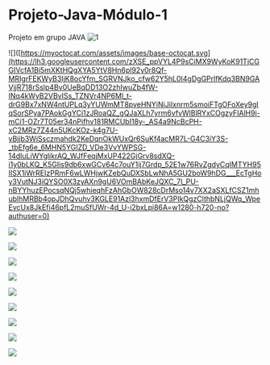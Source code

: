 # Projeto-Java-Módulo-1
Projeto em grupo JAVA 
![1](https://lh3.googleusercontent.com/xBuKSCY_Gp2glEwNDpBV_sqJf2j4Y3q04wJRr1cf6EfrKBNGnyGhQnGdN-MrT2SQwoNw6fEjcVycUXdKVWO3dJyBCK6oO9nWkxhmrPSQv62Ap2u78BSJSJAxCMQ5SxFmvUOJ_ETGyR5eAdbo6FmW6j7WDlt1mEE82Zgr40i4qKWol1CCv-4C3h3ctNo92kdbJKGUO2CLNjLwdrFgGcnltpt_dlPBoDznSHqyNzVtcmEUSWkMQ71HvqI9V_3Jb7WP8r347MJyyD-Z1bIiQ0rO7nXlj2SC7sC2WSsfLHQrG0xDkNUGfJZh5FzpxAM_CamLQrQfHMSSo5TGJpBqgyyWguFZPTDQoPpOzG9UM4EV2Ft6EJDDQpI6eQUiQcUxnrATa9WGaTPPYsTuSyzE6S1apR6cN0V-iPj-0AVP7JmkPvZDPE6_dFTHVs-nece4IigBGtBiVU7Ntnr0akVd5tTLEA-6jpuSVoYz85Bdo8c7AI84RiHqR1kypvtto8-vHi7QdE2hXEexVSI3KufJLnDD7O_yM8_enmjwhjPZIqNeumnZ9AUK354nC_Mau3gVRXp1IORCBUHwtFaWploVRZkzu9fl0e3ysYY_0qQDKq16LMiY9QtGrNrjQqJE9idmTpEO3HCmHeYRxth2HW92hxYBhAUEzvja9EAVk_K8muKmg_6fSOrXOikPwGqfQnsxgMFx0zTXSzjCzIxEV3-1uWxdDpcLztQbARk__Y2wPFpbXHjazXhXuOvtp1ojcl1AFcpgCIvEBs1RzH-Taow-PnJLDV0rK3tY1YXv8caUzHC7kN5_BwH6N62ehOe_jFMAIrRxOrtOhQ=w1280-h720-no?authuser=0)


![]([https://myoctocat.com/assets/images/base-octocat.svg](https://lh3.googleusercontent.com/zXSE_ppVYL4P9sCiMX9WyKoK91TjCGGIVcfA1Bi5mXKtHQgXYA5YtV8Hn6pl92y0r8Qf-MRIgrFEKWyB3IjK8ocYfm_SGRVNJko_cfw62Y5hL0I4gDgGPrlfKdq3BN9GAVjjR718rSslp4Bv0UeBqDD13O2zhIwuZb4fW-INq4kWyB2VBvISs_TZNVr4NP6Ml_t-drG9Bx7xNW4ntUPLq3yYUWmMT8pveHNYjNjJiIxnrm5smoiFTgOFoXey9gIqSorSPya7PAokGgYCi1zJRoaQZ_gQJaXLh7yrm6vfvWlBlRYxCOgzyFIAlH9i-mCi1-OZr7T05er34nPifhv181RMCUbI18y-_AS4a9NcBcPH-xC2MRz7Z44n5UKcKOz-k4g7U-yBjjb3WiSsczmahdk2KeDqnOkWUxQr6SuKf4acMR7L-G4C3iY3S-_tbEfg6e_6MHN5YGIZD_VDe3VvYWPSG-14dIuLiWYglikrAQ_WJfFeqjMxUP422GjGrv8sdXQ-i1y0bLKQ_K5GIis9db6xwGCv64c7ouY1ij7Grdp_52E1w76RvZgdyCqIMTYH95IISX1iWrREIzPRmF6wLWHjwKZebQuDXSbLwNhA5GU2boW9hDG___EcTgHoy3VutNJ3iQYSO0X3zyAXn9gU6VOmBAbKeJQXC_7I_PU-nBYYhuzEPocsqNQj5whieqhFzAhGbOW828cDrMso14v7XX2aSXLfCSZ1mhublhMRBb4opJDhQvuhv3KGLE91Azl3hxmDfErV3PIkQgzClthbNLjQWq_WpeEvcUx8JkEfi46pfL2muSfUWr-4d_U-i2bxLpi86A=w1280-h720-no?authuser=0)

![](https://lh3.googleusercontent.com/6niQmJx4sMyzteqYLGlKVdanHN6KdL6XIYdifiwPCzBXZkGSaarwF13YAuizXgZn1mjmz6yl_yXiNi7cpHbgZh7gevroQd_w4XwQGxUdUswqwPZbXZhig0W6O2bGvbEPWwrec9ajJ67RrOJrOyFjAg2NG0IlG4zykAxobaA1C2Gma40GrVuV4ITb3Bp9_DnyjGIZ5wz003HV3bGLA-ygJpUEPevXz12CdHySPlP316IRuVV5V2Pfl-fEOuzHQPJo3Z7gfO-m2ff63vfDcVIvE2PUhzgUgxVVjsIiGuApVw28SW0C-d_jziQRKTj3xVtyqIamjk0Rc--QtmVMOIwY5jXz7j39fzFAS4_3Nz9nWIMJd17WNTTjSmkVWy9yscFkVW7uBRFI0m5jzeQ6wgaWBIoNCTd0Lm4fThsIwv-VLzpUyhfCwSF4aV-0zsrQ3f1BgPV-wiy42qvBKswriVZfnspweJEPiU2JvdF8mbfTCIaen3tQxDLBshkoeQxoA7RohXiskbdc3yidcnNqTtX0AGnd6VT5gkEdHG28zBnFMlwoMWWHDXUaJFUJ-7FkpypbmrBY6T8aZcBv6CTnhcuu01uQJCrvNcKd7VOMe0wWR4VM21EG-aM2-uOQOm51OeiXlQxvWsl36Tllo3Bj2DNLKZtl65MwxO8Uf_JwAQiU1hoOnIiOhG1ORcoLNHISBZQNisj9jijmTkMPHFYEgbnSRH-lStLcFKiE6VE1h7cTTZP3kUKipJiAcYaU956a6pUB47tiNpgfH5LjRijfIy8hOqmaqz6ZJNpGxgvAkGp0X8IB5xmNYlxC1GW62o5gjyYG44tMNA=w1280-h720-no?authuser=0)

![](https://lh3.googleusercontent.com/IPDxydQePKFCu05LoSCHr7Jot_mxvsdTsIIxiesbNx-Z3wDigAHkwRkp_eYLsayfQba3VtyNqPvJbt8rMqpoWMA8c_6-JWdRCmRvjdjOiVuS7sUrTRAYgduDa8uHL9Oh9WX_NeecT2c0ZHFaYxXf3E-aOL6jNU3LWUqMsAragQkUaLafbFXZIwra2COTXL8FdeKpy_IF2hPYAR0bvqxrgAmYMMR2gq9-agOBhtFW7PaaPuAZJrlYNb4LDq1UyYZZQ0Sia38aLWquMXuRiZjz3QsqSlHObw4b3vztOdulOeCqQtVRgiD93MzDHC099bhdaHfxRa1WP7g-1Ny-SQKR-YD15zs_RgEwDyNA34KpSyn9dPqRaXqRxzanuOKttZmF2oLjswFGa0hNZbKD5h8vJNs8qaweiiE_L786jTiVYO5uAfy5glphLrbvcWlZhv4tcpyUhF_IQPnCnQ7cqlRShvmWjyuG_72MRp8C0rY_NlBO7EEJfuWyiHRbxq7ZsqDSzxlDTISxyGOMI4lt-p3BlPwKxyH2g_5hgLTgid-2J6d-SoYRDpxn_XXex9Q5kaTveSdr-Fbby89EU9_Va7VH7GDUgH61nMCQLeiUV6tTIBdgpvXpmfFJV3vwqnYLnFxNA0_ukqKhvK5GJ4xoU7f7fVWhkHlgQs0xRk9DZMp0zRW2v1437gdJAuHTKrgQjDDSaJ3Uuwn6-VlfgaaYRJL5grU2eVDg9CRnYmH6yrEw-ucgFQ0XkRmZ3Mf_tUZmhrgeNSe2UgT9rLI1aOLuPWABH1mwkZKWoZtaRU2z8jYlKEZSIA4Xr2ZNai3WQ3rvn8k3j2kQMw=w1280-h720-no?authuser=0)

![](https://lh3.googleusercontent.com/sm1sHO2wr_WW1pl6Ty-yKOkU1gEQI00kP94ePfZmWqGk4kreXpKMNBUQjAWd3YjEB4GrEcIzCfg6kcXpIQJezb-D3p__889FLchqzDrgFIgc9-yLveWxL-BiMl_6IqDiHmDFcE7ExzgUAMw0MrkMbU2ht6xl_b1fiyopBmFKY8aC9NgvTqMI3PlBDZqvnOTCUHbHw00dCoMpUelqSVa4NRrry4UM_6wfb-DwQ8BieblCESx-AFh_iOSZp_mCfL4R741EtBItoNM16b1z-k4d8tv404GXYAAMIU9ijKZ5dmS32zVqC_TW2gVLfdD-USXiL2DarkRKqQuHVa4aalaPGrBns3OaPA0Q43JMAX5GTtOvaBR9cSfdRuohwjgIh4xsqWMRCCce1XJKLflM5K0mSAXMoaBjecuZ0LdxzairGiK-gYALhHU8BJlcFKfQwnGUBnoAIHxtOZYG0nSnOd-ZDG5cOLzY_6aCK0l5oiVEyqGsMjeZ3KQZ1MtsJopxwbeHHMr72TTwuYlEaApfZ5tC2VV3Ei-EVHyDn7YWZ-F_SNlYd9BumtqA2U3hUGm6bIyQ216hrfeg78uTtSC0kHU19DHyr5p4tIA6oPejINW4oemiljkIQlFU6qDbq9VVvopY4M3a9UkHYS8aIgi89_Dd34_v-NPdiW760F3orRlX8AV_2MA-Mb_aDMTZt_pfdi1oIuQgZ2TObeGM_LtW6wxg9RozOk6dW5FzvxMmIiLpHU2yIo84miyobtE_2-nqy57nKSG4Xe92liGQBTnUl62Hv3rKONYYw2Az0XDuWUGvy0RRKQPYo5bPadsAMIyGM9TlSEclLQ=w1280-h720-no?authuser=0)

![](https://lh3.googleusercontent.com/x0SLKI8mfqDXRLcUCN0eZTz3kMl3uH0U18nPpSW0gTNdvO9TmGD0DZ3iRVmvA0D83sxeCWK8YmDdrwCpxkyCdOIBjzWENICjjl8ZDRIq91ui-BYRZy7OQCPnyq-AeFN5ikV9OrPlQMwrmBa8xUOEVFZiRRpfarngu8oDO2GnBRtuMORVLhycj9runj1Ggcm6oxmTn7AAsaqyOlijS3_IiF6mPcvH7WbqatQgEmJolfi2qTrgQiEsglbPgRSrj28kR3mUhgrMur9IKxpXgkKQi3JYfvA0HxbEiuqdc07ycZ8yL4p7LarFfYDdoB7tC1DVyd04MWbjkZY4JGBQPxd6l46cFs4q2jwfX5-xERvFl5dxo-1mI321jw6pKKiG6KW3U6u9uR6kvnXX5Mmi20aLwGkfsYPICoGu5_QI7tHkO_S9ZxCnYUsSg_gmfPWs93ijpHIEIoUIxEYv0J_Y0-IkZQio7Zz1ksAdk1_SYsl4fOsLKPJkHcWtirUfJ_ORnifX4kFYpsOEWqlIlF-bV7woakLoyjgEYNLvJUcQHyzRrY4AGSUpifbaGOgeStVXfcysXmmaCgl4PbACAO4MdFkwKDB9ze-zY1rV68BLuQMduRD5D4U_kGJk54jR9IlS8m5PZLEfHDiaHTN9yg87Ew-VsUtuBSNqfj20RzKDbYT3bg-8_6mp6jyzzcc3Ivfav4Hqpw787VtAoJFzTfDconfBpdmeuM_o_2tIUHcs7S5FthiKYYXl5xUxKHEpEHBRP62MBGRPSj8FH0ay_xLFYjjeTKljeCwWqca741E-clgEfgQ8y4wWmwzVrR1A7Jqb6f4tRJfL-Q=w1280-h720-no?authuser=0)

![](https://lh3.googleusercontent.com/OYOX5e85bwYq1YdWxGeA-4AOHwHOYARieN7wEXP0EkP58zod1_ulBvguxym1U8Ad2J9ysyWWfTrKUPutpE5-8xAy1m-hq3eB8wlNGt9yvMbYp-bDvpVdwiv-HM9MFBM5nyc03RAmPyeBhCQUsKrSdwVmvGD40J-DkZlg9shyEBC9OA4TaqWotcoQJo_AFMJxTuWK8IS-z1nNPc-OUwxXF9CIf7wjP1wexoG67CdXgzhohhIEVgXLZj5nvE2cyzrNl6-SF3rW0joVM3V12Z0YQ_stscDj2rs7Cdzmsfcjw4IDv-azpK0PxyR3dwnwfZ57W5SCtjWXxqr59SPmyRa8Qtr2_pRWjYAPCd9c0LrQipNUknGbd2l2RceFUwJpBkVOK5bpbyMHfE5PbSCbqCIN_2a5nB2xmQe7itIPsKkzLk4OhO8CzruW1rVJUwO90gBAY0uujw8HT7MoYUDsOUh4nvanqr3jkZ8VTG3m3lidX__lonQ5oTT9qK6pH0QH6xkYXLTO5J_ivhu6eO0g2vQCeFD0kHShQNwbjq62zaxQdWLORHDviBa0wb2PpASSGeLsmsOHDEwh3NmiodNsc03sP6II2hFASJB9bkvCBifCkTgD-kkWpIQ_rXq4FZA9vvJ6B8APkBvxMfcUFkDHaX1m4DataiNiz0iCcXzNlCWoy3S2ZhW2YN1jeMCl82cDuRXMORNV4yTgZ80GMpeGF7zvHS6uu81qDfrAgciNkWN-rmL5j_3jCw9S0U-mmU1bOP0UCfe_CzabtEAM208mTiAChDO59hwc4iYcpuY3z9V-qPrRnesO4lS0tysbOwaFVETp64c-2Q=w1280-h720-no?authuser=0)

![](https://lh3.googleusercontent.com/kR5EmlK35ePJzXF_bPCBVGIXsCR0W3KRuiZ80IdgZNIDCJFe4mObKmJ1mg-XMFCyXyB7esxut8WVtGIewOc_FQiUcvq9H-vlW1bpWCqAgfrofJeSWNmqwzBQc06p13ncp42bY2QyC6DFo_8qHU5iDeQuZ8F5LA95uXnjTiorcD2NnmifEAPeu0pSX_guYG6yIxJ_J0hdF7k6pbchw29uzHIPBJs287tR0gzPJiX0DD_-LMdZXEVLNMKm-7_P9hbb-_gl3H9BeS5Y4uxoCDQaVWi3oBIFSvm-kIffEWo1arGPuWZ6pXog49s_-LeVVjp1FhZPPcUzsPoVBMG5Ke2smJDe_S78GWTN9rSYYo7BoZ5KNOTwp7jg_PaMFNUHF-hNaJUNmzMnh2BLgZcGYgHSCO0BS4yRROtbFLYSsf7nYWm5Af1l6wVYz9ZY7ou8_lboPyw6_bon06xkNuV-clMQRnr-Bm7gqHlPdWtv1SjQsAD9iQphQuUIuG5k5uV9jlm8ZU6Q-K6ooSjq_7z59uGkb6D7yWrctaQV2LrRZmyDwjgB2A2V6_R6vCNuknyv5q_Q2KB13FDbIGBgK8TzxWeNNW9lR07oEP53BtsDljAwfoSX2yBBrdzw25fSmJXx4qoEjz-OcmyO_Mf-hWp28efsy6W1wz09iqAEUd-I8dycP2bXefmZ_RwuGJ9XHNp5Wja_cZCFhOGr0ANlbf_SnZtsyWin6hYiWZ0--mvlYJVO_8FyevtGx7tGFCA62UEmOqT09pckcx4BYxJz34pYzkoliW_4vw1VnhsWJmdC5fdLSizoYL2X6_EZe3UAKaL0hWzCY0aBEg=w1280-h720-no?authuser=0)

![](https://lh3.googleusercontent.com/kR5EmlK35ePJzXF_bPCBVGIXsCR0W3KRuiZ80IdgZNIDCJFe4mObKmJ1mg-XMFCyXyB7esxut8WVtGIewOc_FQiUcvq9H-vlW1bpWCqAgfrofJeSWNmqwzBQc06p13ncp42bY2QyC6DFo_8qHU5iDeQuZ8F5LA95uXnjTiorcD2NnmifEAPeu0pSX_guYG6yIxJ_J0hdF7k6pbchw29uzHIPBJs287tR0gzPJiX0DD_-LMdZXEVLNMKm-7_P9hbb-_gl3H9BeS5Y4uxoCDQaVWi3oBIFSvm-kIffEWo1arGPuWZ6pXog49s_-LeVVjp1FhZPPcUzsPoVBMG5Ke2smJDe_S78GWTN9rSYYo7BoZ5KNOTwp7jg_PaMFNUHF-hNaJUNmzMnh2BLgZcGYgHSCO0BS4yRROtbFLYSsf7nYWm5Af1l6wVYz9ZY7ou8_lboPyw6_bon06xkNuV-clMQRnr-Bm7gqHlPdWtv1SjQsAD9iQphQuUIuG5k5uV9jlm8ZU6Q-K6ooSjq_7z59uGkb6D7yWrctaQV2LrRZmyDwjgB2A2V6_R6vCNuknyv5q_Q2KB13FDbIGBgK8TzxWeNNW9lR07oEP53BtsDljAwfoSX2yBBrdzw25fSmJXx4qoEjz-OcmyO_Mf-hWp28efsy6W1wz09iqAEUd-I8dycP2bXefmZ_RwuGJ9XHNp5Wja_cZCFhOGr0ANlbf_SnZtsyWin6hYiWZ0--mvlYJVO_8FyevtGx7tGFCA62UEmOqT09pckcx4BYxJz34pYzkoliW_4vw1VnhsWJmdC5fdLSizoYL2X6_EZe3UAKaL0hWzCY0aBEg=w1280-h720-no?authuser=0)

![](https://lh3.googleusercontent.com/BO_iJAeHgVK3eU2ngB5KXOChFuH96aOJDO_-oHpU3Gs57YJwdfyE2t2WoUDCdnpmc5RcCH1qoIRAjDh9432n0U-hA_xbVrgto1wOnWvlU2VHuR8v6WxSncKXEJMVm_Opo9nExROZyfotBHjTqAknqbMwsH4mmusmJmI9mXEEiMtVzZo0DDSaSPCb-qho-Rphza9Ieu3byN2IIVXeVtxyerF7tJdha-sfQlYdZ8WAuc7wQhr9E-CsxiWcesGv1TdVi4gaY2krTWkGGzSLwuqHzTZA6kwbxy9nlSksTHDB1kZslHGlaD4JdmnX0P7w3ZEQd0oF-Wppi4Cw7Bo_jA4PchJfrjT4ddBheB762otcX8AvlFb-e0GSEYI-ykSiVvU51EaHb_xBpK0eDsn2dxls6l3lK1-LtDW51pWtMYGTg4Bvfw6ATCU2c3PrS-XGXfTHCvvyO1Sonr-Qd5Z0nLsIxmdejE7VFNyp7M5ffC6DtZp-41VRiQxZTK5zqpKAgSkQ8NECpFpCrdna40AVtmEsruEJswTyDQkT7YQWsr4qUZ514HbwoZmRUoez7oxwmrXrLY-8HPpofRNAG0LCX9DB6bmi6XTGXhbMhAGs43dYEhBGaU5GIDyJVv3uT6C8N41QTIe9fTJhcyvy4CZ1ArlCd5lEYZs-JpBrlvbux_xwX5py_yMbDyTLoKTkUNBD3tMlWbzf2tnVLkLa4ak4W9XbeErjYRX9s50d3VTbdkTFoePgIakclLhSC78SCTkwr3Sd3LIYkWnFCEc0r45tTEZVgwQaarWbSxguQnwZ2UjWH6iDxu8mRcKV4y6_1TdKSLATzvOKIQ=w1280-h720-no?authuser=0)

![](https://photos.google.com/photo/AF1QipPaM9vmKXHSrpprE8Ua9HB-igV1EYny75u142zb)
